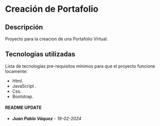 # Creación de Portafolio

## Descripción
Proyecto para la creacion de una Portafolio Virtual.

## Tecnologías utilizadas
Lista de tecnologías pre-requisitos mínimos para que el proyecto funcione locamente:
- Html.
- JavaScript .
- Css.
- Bootstrap.

#### README UPDATE
* ***Juan Pablo Váquez*** - *19-02-2024*